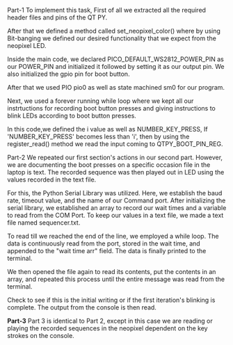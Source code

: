 Part-1
To implement this task, First of all we extracted all the required header files and pins of the QT PY.

After that we defined a method called set_neopixel_color() where by using Bit-banging we defined our desired functionality that we expect from the neopixel LED.

Inside the main code, we declared PICO_DEFAULT_WS2812_POWER_PIN as our POWER_PIN and initialized it followed by setting it as our output pin. We also initialized the gpio pin for boot button.


After that we used PIO pio0 as well as state machined sm0 for our program. 

Next, we used a forever running while loop where we kept all our instrtuctions for recording boot button presses and giving instructions to blink LEDs according to boot button presses.

In this code,we defined the i value as well as NUMBER_KEY_PRESS, If 'NUMBER_KEY_PRESS' becomes less than 'i', then by using the register_read() method we read the input coming to QTPY_BOOT_PIN_REG.


Part-2
We repeated our first section's actions in our second part. However, we are documenting the boot presses on a specific occasion file in the laptop is text. The recorded sequence was then played out in LED using the values recorded in the text file.

For this, the Python Serial Library was utilized. Here, we establish the baud rate, timeout value, and the name of our Command port. After initializing the serial library, we established an array to record our wait times and a variable to read from the COM Port. To keep our values in a text file, we made a text file named sequencer.txt.

To read till we reached the end of the line, we employed a while loop. The data is continuously read from the port, stored in the wait time, and appended to the "wait time arr" field. The data is finally printed to the terminal.

We then opened the file again to read its contents, put the contents in an array, and repeated this process until the entire message was read from the terminal.

Check to see if this is the initial writing or if the first iteration's blinking is complete. The output from the console is then read.

**Part-3**
Part 3 is identical to Part 2, except in this case we are reading or playing the recorded sequences in the neopixel dependent on the key strokes on the console.
